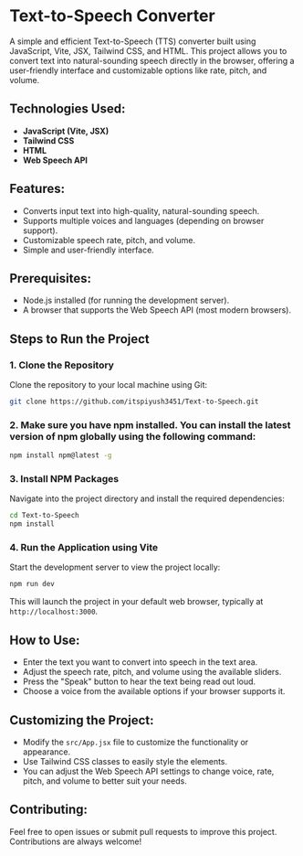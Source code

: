 # Text-to-Speech Converter

A simple and efficient Text-to-Speech (TTS) converter built using JavaScript, Vite, JSX, Tailwind CSS, and HTML. This project allows you to convert text into natural-sounding speech directly in the browser, offering a user-friendly interface and customizable options like rate, pitch, and volume.

## Technologies Used:
- **JavaScript (Vite, JSX)**
- **Tailwind CSS**
- **HTML**
- **Web Speech API**

## Features:
- Converts input text into high-quality, natural-sounding speech.
- Supports multiple voices and languages (depending on browser support).
- Customizable speech rate, pitch, and volume.
- Simple and user-friendly interface.

## Prerequisites:
- Node.js installed (for running the development server).
- A browser that supports the Web Speech API (most modern browsers).

## Steps to Run the Project

### 1. Clone the Repository
Clone the repository to your local machine using Git:
```bash
git clone https://github.com/itspiyush3451/Text-to-Speech.git
```

### 2. Make sure you have npm installed. You can install the latest version of npm globally using the following command:
```bash
npm install npm@latest -g
```

### 3. Install NPM Packages
Navigate into the project directory and install the required dependencies:
```bash
cd Text-to-Speech
npm install
```

### 4. Run the Application using Vite
Start the development server to view the project locally:
```bash
npm run dev
```
This will launch the project in your default web browser, typically at `http://localhost:3000`.

## How to Use:
- Enter the text you want to convert into speech in the text area.
- Adjust the speech rate, pitch, and volume using the available sliders.
- Press the "Speak" button to hear the text being read out loud.
- Choose a voice from the available options if your browser supports it.

## Customizing the Project:
- Modify the `src/App.jsx` file to customize the functionality or appearance.
- Use Tailwind CSS classes to easily style the elements.
- You can adjust the Web Speech API settings to change voice, rate, pitch, and volume to better suit your needs.

## Contributing:
Feel free to open issues or submit pull requests to improve this project. Contributions are always welcome!
